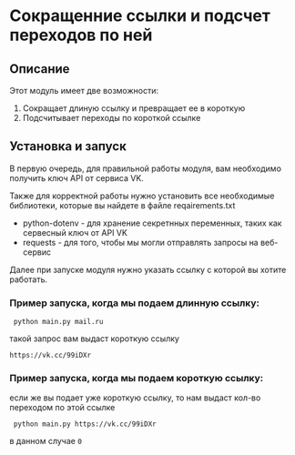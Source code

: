 # Сокращенние ссылки и подсчет переходов по ней



## Описание
   Этот модуль имеет две возможности:
   1) Сокращает длиную ссылку и превращает ее в короткую
   2) Подсчитывает переходы по короткой ссылке 
    
## Установка и запуск
   В первую очередь, для правильной работы модуля, вам необходимо получить ключ API от сервиса VK.


Также для корректной работы нужно установить все необходимые библиотеки, которые вы найдете в файле reqairements.txt 
- python-dotenv - для хранение секретнных переменных, таких как сервесный ключ от API VK
- requests - для того, чтобы мы могли отправлять запросы на веб-сервис

Далее при запуске модуля нужно указать ссылку с которой вы хотите работать. 

### Пример запуска, когда мы подаем длинную ссылку:

` python main.py mail.ru`

такой запрос вам выдаст короткую ссылку 

`https://vk.cc/99iDXr`

### Пример запуска, когда мы подаем короткую ссылку:

если же вы подает уже короткую ссылку, то нам выдаст кол-во переходом по этой ссылке

` python main.py https://vk.cc/99iDXr`

в данном случае `0`